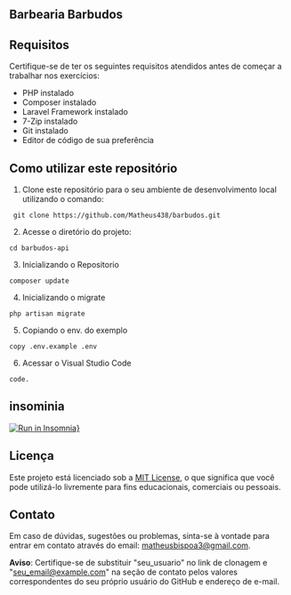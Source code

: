 ## Barbearia Barbudos
## Requisitos

Certifique-se de ter os seguintes requisitos atendidos antes de começar a trabalhar nos exercícios:

- PHP instalado
- Composer instalado
- Laravel Framework instalado
- 7-Zip instalado
- Git instalado
- Editor de código de sua preferência

## Como utilizar este repositório

1. Clone este repositório para o seu ambiente de desenvolvimento local utilizando o comando:
```
 git clone https://github.com/Matheus438/barbudos.git
```
2. Acesse o diretório do projeto:
```
cd barbudos-api
```
3. Inicializando o Repositorio 
```
composer update
```
4. Inicializando o migrate 
```
php artisan migrate 
```
5. Copiando o env. do exemplo
```
copy .env.example .env
```
6. Acessar o Visual Studio Code
```
code.
```
## insominia
[![Run in Insomnia}](https://insomnia.rest/images/run.svg)](https://insomnia.rest/run/?label=Lojavirtual&uri=https%3A%2F%2Fraw.githubusercontent.com%2FMatheus438%2Flojavirtual-api%2Fmain%2FInsomnia.json%3Ftoken%3DGHSAT0AAAAAACGBYCNWQ6MUM2BYYKUEH2DIZGSEW6A)
## Licença

Este projeto está licenciado sob a [MIT License](LICENSE), o que significa que você pode utilizá-lo livremente para fins educacionais, comerciais ou pessoais.

## Contato

Em caso de dúvidas, sugestões ou problemas, sinta-se à vontade para entrar em contato através do email: matheusbispoa3@gmail.com.

**Aviso**: Certifique-se de substituir "seu_usuario" no link de clonagem e "seu_email@example.com" na seção de contato pelos valores correspondentes do seu próprio usuário do GitHub e endereço de e-mail.


